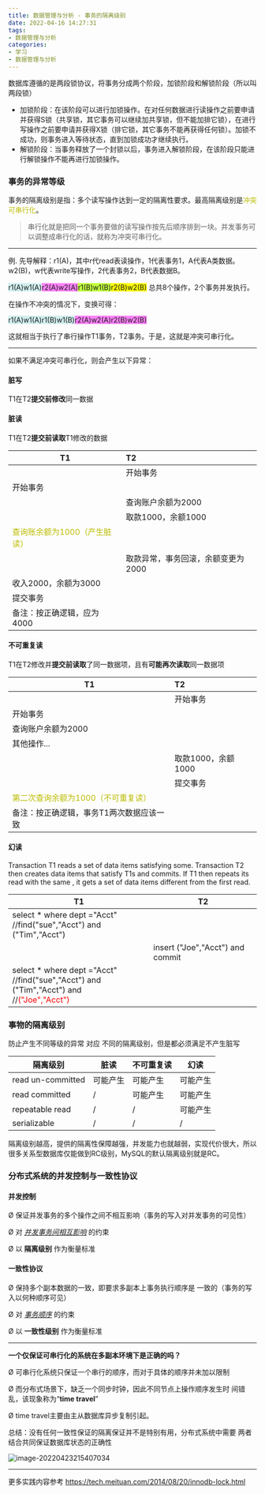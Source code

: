 ```yaml
---
title: 数据管理与分析 - 事务的隔离级别
date: 2022-04-16 14:27:31
tags: 
- 数据管理与分析
categories: 
- 学习
- 数据管理与分析
---
```




数据库遵循的是两段锁协议，将事务分成两个阶段，加锁阶段和解锁阶段（所以叫两段锁）

- 加锁阶段：在该阶段可以进行加锁操作。在对任何数据进行读操作之前要申请并获得S锁（共享锁，其它事务可以继续加共享锁，但不能加排它锁），在进行写操作之前要申请并获得X锁（排它锁，其它事务不能再获得任何锁）。加锁不成功，则事务进入等待状态，直到加锁成功才继续执行。
- 解锁阶段：当事务释放了一个封锁以后，事务进入解锁阶段，在该阶段只能进行解锁操作不能再进行加锁操作。

### 事务的异常等级

事务的隔离级别是指：多个读写操作达到一定的隔离性要求。最高隔离级别是<font color=#bbbb>冲突可串行化</font>。

> 串行化就是把同一个事务要做的读写操作按先后顺序排到一块。并发事务可以调整成串行化的话，就称为冲突可串行化。

---



例. 先导解释：r1(A)，其中r代read表读操作，1代表事务1，A代表A类数据。w2(B)，w代表write写操作，2代表事务2，B代表数据B。

​		<font style="background:#D1EEEE">r1(A)w1(A)</font><font style="background:#FF83FA">r2(A)w2(A)</font><font style="background:#C0FF3E">r1(B)w1(B)</font><font style="background:yellow">r2(B)w2(B)</font>  总共8个操作，2个事务并发执行。

在操作不冲突的情况下，变换可得：

​		<font style="background:#D1EEEE">r1(A)w1(A)r1(B)w1(B)</font><font style="background:#FF83FA">r2(A)w2(A)r2(B)w2(B)</font> 

这就相当于执行了串行操作T1事务，T2事务。于是，这就是冲突可串行化。



---





如果不满足冲突可串行化，则会产生以下异常：

#### 脏写

T1在T2**提交前修改**同一数据

#### 脏读

T1在T2**提交前读取**T1修改的数据

| T1                                                    | T2                                 |
| ----------------------------------------------------- | :--------------------------------- |
|                                                       | 开始事务                           |
| 开始事务                                              |                                    |
|                                                       | 查询账户余额为2000                 |
|                                                       | 取款1000，余额1000                 |
| <font color=#bbbb>查询账余额为1000（产生脏读）</font> |                                    |
|                                                       | 取款异常，事务回滚，余额变更为2000 |
| 收入2000，余额为3000                                  |                                    |
| 提交事务                                              |                                    |
| 备注：按正确逻辑，应为4000                            |                                    |



#### 不可重复读

T1在T2修改并**提交前读取**了同一数据项，且有**可能再次读取**同一数据项

| T1                                                          | T2                 |
| ----------------------------------------------------------- | :----------------- |
|                                                             | 开始事务           |
| 开始事务                                                    |                    |
| 查询账户余额为2000                                          |                    |
| 其他操作...                                                 |                    |
|                                                             | 取款1000，余额1000 |
|                                                             | 提交事务           |
| <font color=#bbbb>第二次查询余额为1000（不可重复读）</font> |                    |
| 备注：按正确逻辑，事务T1两次数据应该一致                    |                    |

#### 幻读

Transaction T1 reads a set of data items satisfying some. Transaction T2 then creates data items that satisfy T1s and commits. If T1 then repeats its read with the same , it gets a set of data items different from the first read.

| T1                                                           | T2                               |
| ------------------------------------------------------------ | -------------------------------- |
| select * where dept ="Acct"<br />//find("sue","Acct") and ("Tim","Acct") |                                  |
|                                                              | insert ("Joe","Acct") and commit |
| select * where dept ="Acct"<br />//find("sue","Acct") and ("Tim","Acct") and<br />//<font color=red>("Joe","Acct")</font> |                                  |



### 事物的隔离级别

防止产生不同等级的异常 对应 不同的隔离级别，但是都必须满足不产生脏写

| 隔离级别          | 脏读     | 不可重复读 | 幻读     |
| ----------------- | -------- | ---------- | -------- |
| read un-committed | 可能产生 | 可能产生   | 可能产生 |
| read committed    | /        | 可能产生   | 可能产生 |
| repeatable read   | /        | /          | 可能产生 |
| serializable      | /        | /          | /        |

隔离级别越高，提供的隔离性保障越强，并发能力也就越弱，实现代价很大，所以很多关系型数据库仅能做到RC级别，MySQL的默认隔离级别就是RC。



### 分布式系统的并发控制与一致性协议

#### 并发控制 

Ø 保证并发事务的多个操作之间不相互影响（事务的写入对并发事务的可见性） 

Ø 对  *<u>并发事务间相互影响</u>*  的约束 

Ø 以 **隔离级别** 作为衡量标准

#### 一致性协议

Ø 保持多个副本数据的一致，即要求多副本上事务执行顺序是 一致的（事务的写入以何种顺序可见）

Ø 对  <u>*事务顺序*</u>  的约束

Ø 以 **一致性级别** 作为衡量标准

---

**一个仅保证可串行化的系统在多副本环境下是正确的吗？**

Ø 可串行化系统只保证一个串行的顺序，而对于具体的顺序并未加以限制 

Ø 而分布式场景下，缺乏一个同步时钟，因此不同节点上操作顺序发生时 间错乱，该现象称为“**time travel**”

Ø time travel主要由主从数据库异步复制引起。

总结：没有任何一致性保证的隔离保证并不是特别有用，分布式系统中需要 两者结合共同保证数据库状态的正确性

![image-20220423215407034](https://cdn.jsdelivr.net/gh/yoon286/Pic@main/img/202204232154703.png)

---

更多实践内容参考 https://tech.meituan.com/2014/08/20/innodb-lock.html